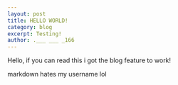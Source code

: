 ```yaml
---
layout: post
title: HELLO WORLD!
category: blog
excerpt: Testing!
author: .___ ___ _166 
---
```


Hello, if you can read this i got the blog feature to work!

markdown hates my username lol
